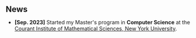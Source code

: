 <h2 style="margin: 60px 0px 10px;">News</h2>

<ul>
        <li><strong>[Sep. 2023]</strong> Started my Master's program in <strong>Computer Science</strong> at the
          <a href="https://cs.nyu.edu/">Courant Institute of Mathematical Sciences, New York University</a>.
        </li>
      </ul>

